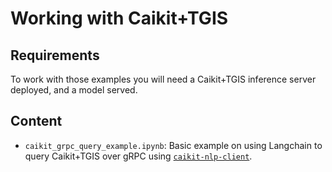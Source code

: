 # Working with Caikit+TGIS

## Requirements

To work with those examples you will need a Caikit+TGIS inference server deployed,
and a model served.

## Content

- `caikit_grpc_query_example.ipynb`: Basic example on using Langchain to query Caikit+TGIS
  over gRPC using [`caikit-nlp-client`](https://github.com/opendatahub-io/caikit-nlp-client).
